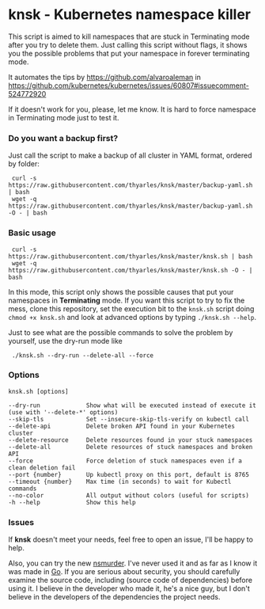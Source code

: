 # knsk - Kubernetes namespace killer

This script is aimed to kill namespaces that are stuck in Terminating mode after you try to delete them. Just calling this script without flags, it shows you the possible problems that put your namespace in forever terminating mode.

It automates the tips by https://github.com/alvaroaleman in https://github.com/kubernetes/kubernetes/issues/60807#issuecomment-524772920

If it doesn't work for you, please, let me know. It is hard to force namespace in Terminating mode just to test it.

### Do you want a backup first? 

Just call the script to make a backup of all cluster in YAML format, ordered by folder:

     curl -s https://raw.githubusercontent.com/thyarles/knsk/master/backup-yaml.sh | bash 
     wget -q https://raw.githubusercontent.com/thyarles/knsk/master/backup-yaml.sh -O - | bash 

### Basic usage
     curl -s https://raw.githubusercontent.com/thyarles/knsk/master/knsk.sh | bash 
     wget -q https://raw.githubusercontent.com/thyarles/knsk/master/knsk.sh -O - | bash 
     
In this mode, this script only shows the possible causes that put your namespaces in **Terminating** mode. If you want this script to try to fix the mess, clone this repository, set the execution bit to the `knsk.sh` script doing `chmod +x knsk.sh` and look at advanced options by typing `./knsk.sh --help`.

Just to see what are the possible commands to solve the problem by yourself, use the dry-run mode like

     ./knsk.sh --dry-run --delete-all --force

### Options
    knsk.sh [options]

    --dry-run             Show what will be executed instead of execute it (use with '--delete-*' options)
    --skip-tls            Set --insecure-skip-tls-verify on kubectl call
    --delete-api          Delete broken API found in your Kubernetes cluster
    --delete-resource     Delete resources found in your stuck namespaces
    --delete-all          Delete resources of stuck namespaces and broken API
    --force               Force deletion of stuck namespaces even if a clean deletion fail
    --port {number}       Up kubectl proxy on this port, default is 8765
    --timeout {number}    Max time (in seconds) to wait for Kubectl commands
    --no-color            All output without colors (useful for scripts)
    -h --help             Show this help

### Issues

If **knsk** doesn't meet your needs, feel free to open an issue, I'll be happy to help.

Also, you can try the new [nsmurder](https://github.com/achetronic/nsmurder). I've never used it and as far as I know it was made in [Go](https://golang.com). If you are serious about security, you should carefully examine the source code, including (source code of dependencies) before using it. I believe in the developer who made it, he's a nice guy, but I don't believe in the developers of the dependencies the project needs.
